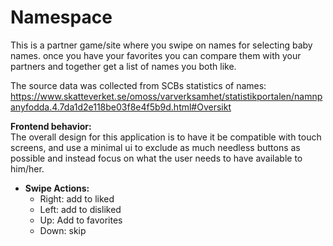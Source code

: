 # Namespace #
This is a partner game/site where you swipe on names for selecting baby names. 
once you have your favorites you can compare them with your partners and together get a list of names you both like.

The source data was collected from SCBs statistics of names: https://www.skatteverket.se/omoss/varverksamhet/statistikportalen/namnpanyfodda.4.7da1d2e118be03f8e4f5b9d.html#Oversikt

**Frontend behavior:**  
The overall design for this application is to have it be compatible with touch screens, 
and use a minimal ui to exclude as much needless buttons as possible and instead focus on what the user needs to have available to him/her.
- **Swipe Actions:**
  - Right: add to liked
  - Left: add to disliked
  - Up: Add to favorites
  - Down: skip

